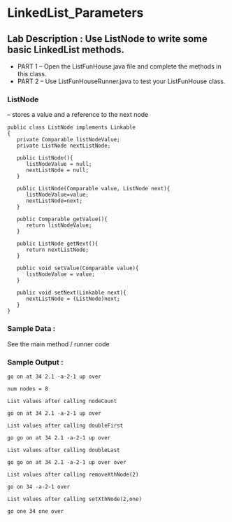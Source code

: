 # LinkedList_Parameters

## Lab Description :   Use   ListNode   to write some basic LinkedList methods.  

- PART 1 – Open the   ListFunHouse.java   file and complete the methods in this class.   
- PART 2 – Use   ListFunHouseRunner.java   to test your ListFunHouse class.

  
### ListNode 
– stores a value and a reference to the next node

```
public class ListNode implements Linkable
{
   private Comparable listNodeValue;
   private ListNode nextListNode;

   public ListNode(){
      listNodeValue = null;
      nextListNode = null;
   }

   public ListNode(Comparable value, ListNode next){
      listNodeValue=value;
      nextListNode=next;
   }

   public Comparable getValue(){
      return listNodeValue;
   }

   public ListNode getNext(){
      return nextListNode;
   }

   public void setValue(Comparable value){
      listNodeValue = value;
   }
 
   public void setNext(Linkable next){
      nextListNode = (ListNode)next;
   }
}
```

### Sample Data : 
See the main method / runner code

### Sample Output :
```
go on at 34 2.1 -a-2-1 up over

num nodes = 8

List values after calling nodeCount

go on at 34 2.1 -a-2-1 up over

List values after calling doubleFirst

go go on at 34 2.1 -a-2-1 up over

List values after calling doubleLast

go go on at 34 2.1 -a-2-1 up over over

List values after calling removeXthNode(2)

go on 34 -a-2-1 over

List values after calling setXthNode(2,one)

go one 34 one over

```
